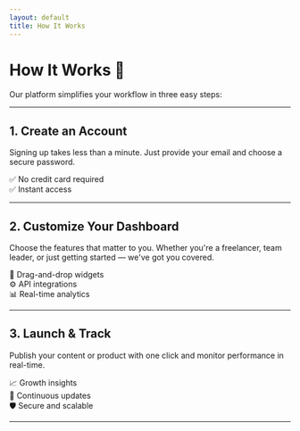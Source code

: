 ```yaml
---
layout: default
title: How It Works
---
```


# How It Works 🚀

Our platform simplifies your workflow in three easy steps:

---

## 1. Create an Account

Signing up takes less than a minute. Just provide your email and choose a secure password.

✅ No credit card required  
✅ Instant access

---

## 2. Customize Your Dashboard

Choose the features that matter to you. Whether you're a freelancer, team leader, or just getting started — we've got you covered.

🎨 Drag-and-drop widgets  
⚙️ API integrations  
📊 Real-time analytics

---

## 3. Launch & Track

Publish your content or product with one click and monitor performance in real-time.

📈 Growth insights  
🔁 Continuous updates  
🛡️ Secure and scalable

---

